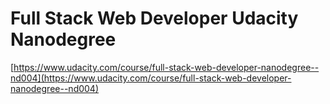 
# Full Stack Web Developer Udacity Nanodegree

[https://www.udacity.com/course/full-stack-web-developer-nanodegree--nd004](https://www.udacity.com/course/full-stack-web-developer-nanodegree--nd004)
